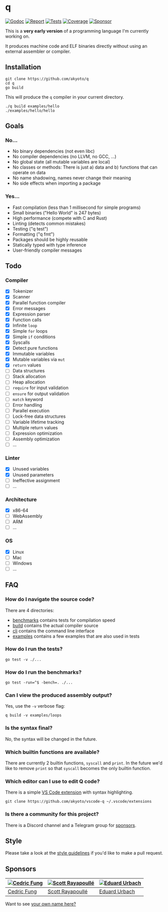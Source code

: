 # q

[![Godoc][godoc-image]][godoc-url]
[![Report][report-image]][report-url]
[![Tests][tests-image]][tests-url]
[![Coverage][coverage-image]][coverage-url]
[![Sponsor][sponsor-image]][sponsor-url]

This is a **very early version** of a programming language I'm currently working on.

It produces machine code and ELF binaries directly without using an external assembler or compiler.

## Installation

```shell
git clone https://github.com/akyoto/q
cd q
go build
```

This will produce the `q` compiler in your current directory.

```shell
./q build examples/hello
./examples/hello/hello
```

## Goals

### No...

* No binary dependencies (not even libc)
* No compiler dependencies (no LLVM, no GCC, ...)
* No global state (all mutable variables are local)
* No classes or methods: There is just a) data and b) functions that can operate on data
* No name shadowing, names never change their meaning
* No side effects when importing a package

### Yes...

* Fast compilation (less than 1 millisecond for simple programs)
* Small binaries ("Hello World" is 247 bytes)
* High performance (compete with C and Rust)
* Linting (detects common mistakes)
* Testing ("q test")
* Formatting ("q fmt")
* Packages should be highly reusable
* Statically typed with type inference
* User-friendly compiler messages

## Todo

### Compiler

* [x] Tokenizer
* [x] Scanner
* [x] Parallel function compiler
* [x] Error messages
* [x] Expression parser
* [x] Function calls
* [x] Infinite `loop`
* [x] Simple `for` loops
* [x] Simple `if` conditions
* [x] Syscalls
* [x] Detect pure functions
* [x] Immutable variables
* [x] Mutable variables via `mut`
* [x] `return` values
* [ ] Data structures
* [ ] Stack allocation
* [ ] Heap allocation
* [ ] `require` for input validation
* [ ] `ensure` for output validation
* [ ] `match` keyword
* [ ] Error handling
* [ ] Parallel execution
* [ ] Lock-free data structures
* [ ] Variable lifetime tracking
* [ ] Multiple return values
* [ ] Expression optimization
* [ ] Assembly optimization
* [ ] ...

### Linter

* [x] Unused variables
* [x] Unused parameters
* [ ] Ineffective assignment
* [ ] ...

### Architecture

* [x] x86-64
* [ ] WebAssembly
* [ ] ARM
* [ ] ...

### OS

* [x] Linux
* [ ] Mac
* [ ] Windows
* [ ] ...

## FAQ

### How do I navigate the source code?

There are 4 directories:

* [benchmarks](https://github.com/akyoto/q/tree/master/benchmarks) contains tests for compilation speed
* [build](https://github.com/akyoto/q/tree/master/build) contains the actual compiler source
* [cli](https://github.com/akyoto/q/tree/master/cli) contains the command line interface
* [examples](https://github.com/akyoto/q/tree/master/examples) contains a few examples that are also used in tests

### How do I run the tests?

```shell
go test -v ./...
```

### How do I run the benchmarks?

```shell
go test -run=^$ -bench=. ./...
```

### Can I view the produced assembly output?

Yes, use the `-v` verbose flag:

```shell
q build -v examples/loops
```

### Is the syntax final?

No, the syntax will be changed in the future.

### Which builtin functions are available?

There are currently 2 builtin functions, `syscall` and `print`. In the future we'd like to remove `print` so that `syscall` becomes the only builtin function.

### Which editor can I use to edit Q code?

There is a simple [VS Code extension](https://github.com/akyoto/vscode-q) with syntax highlighting.

```shell
git clone https://github.com/akyoto/vscode-q ~/.vscode/extensions
```

### Is there a community for this project?

There is a Discord channel and a Telegram group for [sponsors](https://github.com/sponsors/akyoto).

## Style

Please take a look at the [style guidelines](https://github.com/akyoto/quality/blob/master/STYLE.md) if you'd like to make a pull request.

## Sponsors

| [![Cedric Fung](https://avatars3.githubusercontent.com/u/2269238?s=70&v=4)](https://github.com/cedricfung) | [![Scott Rayapoullé](https://avatars3.githubusercontent.com/u/11772084?s=70&v=4)](https://github.com/soulcramer) | [![Eduard Urbach](https://avatars3.githubusercontent.com/u/438936?s=70&v=4)](https://eduardurbach.com) |
| --- | --- | --- |
| [Cedric Fung](https://github.com/cedricfung) | [Scott Rayapoullé](https://github.com/soulcramer) | [Eduard Urbach](https://eduardurbach.com) |

Want to see [your own name here?](https://github.com/users/akyoto/sponsorship)

[godoc-image]: https://godoc.org/github.com/akyoto/q?status.svg
[godoc-url]: https://godoc.org/github.com/akyoto/q
[report-image]: https://goreportcard.com/badge/github.com/akyoto/q
[report-url]: https://goreportcard.com/report/github.com/akyoto/q
[tests-image]: https://cloud.drone.io/api/badges/akyoto/q/status.svg
[tests-url]: https://cloud.drone.io/akyoto/q
[coverage-image]: https://codecov.io/gh/akyoto/q/graph/badge.svg
[coverage-url]: https://codecov.io/gh/akyoto/q
[sponsor-image]: https://img.shields.io/badge/github-donate-green.svg
[sponsor-url]: https://github.com/users/akyoto/sponsorship

